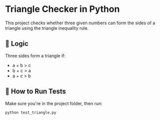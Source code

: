 # Triangle Checker in Python

This project checks whether three given numbers can form the sides of a triangle using the triangle inequality rule.

## 🔢 Logic
Three sides form a triangle if:
- a + b > c
- b + c > a
- a + c > b

## 🧪 How to Run Tests

Make sure you're in the project folder, then run:

```bash
python test_triangle.py
